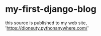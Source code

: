 # my-first-django-blog
this source is published to my web site, 'https://dioneuty.pythonanywhere.com/'
